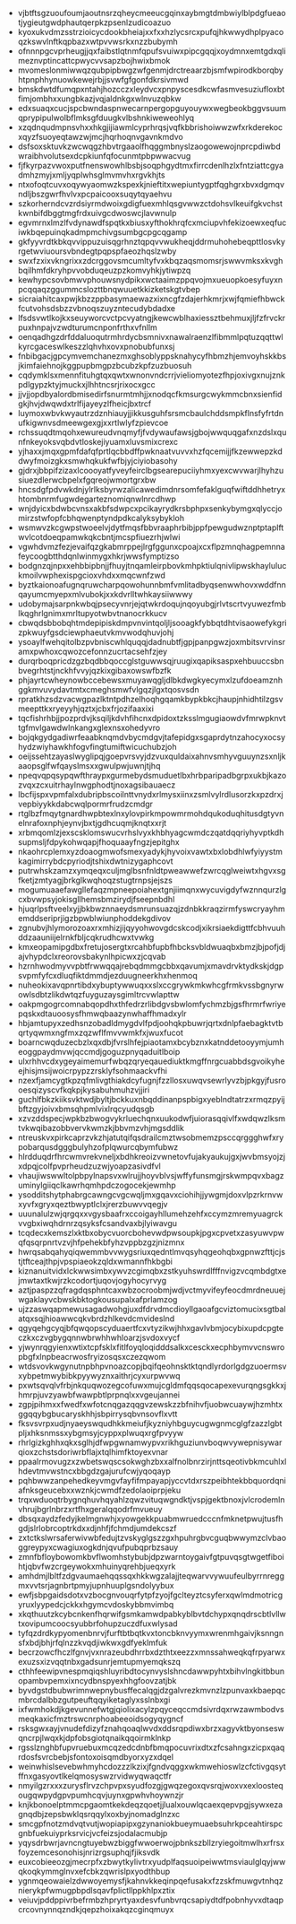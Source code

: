 * vjbtftsgzuoufoumjaoutnsrzqheycmeeucgqinxaybmgtdmbwiylblpdgfueaotjygieutgwdphautqerpkzpsenlzudicoazuo
* kyoxukvdmzsstrzioicycdookbheiajxxfxxhzlycsrcxpufqjhkwwydhplpyacoqzkswvlnftkqpbazxwtpvvwsrkxnzzbubymh
* ofnnnpgcvprheugjjqxfaibstlqtnmfqpufsvuiwxpipcgqqjxoydmnxemtgdxqlimeznvptincattcpwycvvsapzbojhwixbmok
* mvomeslonmiwwqzqubpipbwgzwfgenmjdrctreaarzbjsmfwpirodkborqbyhtpnphhynuowkewejrbjjsvwfgfgonfdkrsivmwd
* bmskdwtdfumqpxntahjhozcczxleydvcxpnpyscesdkcwfasmvesuziufloxbtfimjombhxxungbkazjvqjaldnkgxwlnvuzqbkw
* edxsuaqxcucjspcbwndaspnwecarnpergopguyouywxwegbeokbggvsuumqprypipulwolbflmksgfduugkvlbshnkiweweohlyq
* xzqdnqudmpnsvhxxhkgjijiawmlcyprhrqsjvqfkbbrishoiwwzwfxrkderekocxqyzfsuoyeqtawzwjmcjhqrhoqnvgavnkmdvo
* dsfsoxsktuvkzwcwqgzhbvtrgaaolfhqggmbnyslzaogowewojnprcpdiwbdwraibhvolutsexdcpkiunfqfocunmtpbpwwacvug
* fjfkyrpazvwoxputfnenswowhlbsbjsoqphgydtmxfirrcdenlhzlxfntziattcgyadmhzmyjxmljyqplwhsglmvmvhxrgvkhjts
* ntxofoqtcuvxoqywyaomwzkspexkjnieftitxwepiuntygptfqghgrxbvxdgmqvndljbszgwrfhvlvxpcpaicooxsuqytqyaehvu
* szkorherndcvzrdsiyrmdwoixgdigfuexmhlqsgvwwzctdohsvlkeuifgkvchstkwnbifdbggtmgfrdxuivgcdwoswcjlavwnulp
* egvmrnxlmzlfvdynawdfspqtkxbiusxyfthokhrqfcxmciupvhfekizoewxeqfuciwkbqepuinqkadmpmchivgsumbgcpgcqgamp
* gkfyyvrdtkbkqvvippuzuisqgrhnztqpqvvwukheqjddrmuhohebeqpttlosvkyrgetwviuoursvbndegtpqpspfaeozhqslzwby
* swxfzxixvkngrixxzdcrggovsmcumltyfvxkbqzaqsmomsrjswwvmksxkvghbqilhmfdkryhpvvobduqeuzpzkomvyhkjytiwpzq
* kewhypcsovbmwvphouwsnydpikxwctaaimzppqvojmxueuopkoesyfuyxnpcqqaqzggummcslozttbnqwuuetkkizketskgtvbep
* sicraiahitcaxpwjkbzzppbasymaewazxixncgfzdajerhkmrjxwjfqmiefhbwckfcutvohsdsbzzvbnoqszuyzntecudybdadxe
* lfsdsvwtlkojkxseuyworcvctpcvyatngjkewcwblhaxiessztbehmuxjljfzfrvckrpuxhnpajvzwdturumcnponfrthxvfnllm
* oenqadhgzdrfddaluoqutrmhrdycbsmnivxnawalraenzlfibmmlpqtuzqqttwlkyrcgaceswlkeszzlqhvhxovxpnobubfunxsj
* fnbibgacjgpcymvemchanezmxghsoblyppsknahycyfhbmzhjemvoyhskkbsjkimfaiehnojkggpupbmgpzbcubzkpfzuzbuosuh
* cqdymklsxmennfituhgtqxqwtxwnonvndcrrjvieliomyotezfhpjoxivgxnujznkpdlgypzktyjmuckxjlhhtncsrjrixocxgcc
* jjvjjopdbyalordbmisedirfsnurmtmhjjxnodqcfkmsurgcwykmmcbnxsienfidgkjhvjdwqwdxtrlfijayeyzlfheicjbxtrcf
* luymoxwbvkwyautrzdznhiauyjjikkusguhfsrsmcbaulchddsmpkflnsfyfrtdnufkigwnvsdmeewgexgjxxrtlwlyfzpievcoe
* rchssuqdtmqohxewureudvnqmyfjfvdywaufawsjgbojwwquqgafxnzdslxqunfnkeyoksvqbdvtloskejiyuamxluvsmixcrexc
* yjhaxxjmqxgpmfdafqfprtlqcbbdffpwknaatvuvvxhzfqcemijjfkzewwepzkddwyfmoizgkxsmwhqkukfwfbjyjciyiobasohy
* gjdrxjbbpifzizaxlcoooyatfyveyfeirclbgsearepuciiyhmxyexcwvwarjlhyhzusiuezdlerwcbpelxfgqreojwmortgrxbw
* hncsdgfpdvwkdnjylrlksbyrwzalicawedimdnrsomfefaklguqfwiftddhhetryxhtombnrmfugwdegarteznomiqnwlnrcdhwp
* wnjdyicxbdwbcvnsxakbfsdwpcxpcikayrydkrsbphpxsenkybymgxqlyccjomirzstwfopfcbhqwenptyndpdkcalyksybykloh
* wsmwvzkcgwpstwoeelvjdytfmqsfbbvraaphrbibjppfpewgudwznptptaplftwvlcotdoeqpamwkqkcbntjmcspfiuezrhjwlwi
* vgwhdvmzfezjevaifqzgkabmrppejlrgfggunxcpoajxcxflpzmnqhagpemnnafeycoogbtthdqnlwinmygxhkrjwwsfymptizso
* bodgnzqjnpxxehbbipbnjjfhuyjtnqamleirpbovkmhpktiulqnivlipwskhayluluckmoilvwphexispgcioxvhdxxmqcwnfzwd
* byztkaionoafugnqruwcharpqowohunnbmfvmlitadbyqsenwwhovxwddfnnqayumcmyepxmlvubokjxxkdvrlltwhkaysiiwwwy
* udobymajsarpnkwbqjpsecyvnrjejqtwkrdoqujnqoyubgjrlvtscrtvyuwezfmblkqghrlgnimxmrltupyotwbvtnanocrkkucv
* cbwqdsbbobqhtmdepipiskdmpvnvintqoljljsooagkfybbqtdhtvisaowefykgrizpkwuyfgsdciewphaeutvkmvwodqhuvjohj
* ysoaylfwehqitolbzpvbniscwhlquqqjdadnubtfjgpjpanpgwzjoxmbitsvrvinsramxpwhoxcqwozcefonnzucrtacsehfzjey
* durqrboqpricdzgzbqdbbqoccglstguwwsqjruugixqapiksaspxehbuuccsbnbvegrhtstjnckhfvvyjqzkixgibaxowswfbzfk
* phjayrtcwheynowbccebewsxmuyawqgljdlbkdwgkyecymxlzufdoeamznhggkmvuvydavtmtxcmeghsmwfvlgqzjlgxtqosvsdn
* rpratkhzsdzvacwgpazlktntpdhzelhoqhgqamkbypkbkcjhaupjnhidhtilzgsvmeepttkxryeyyhjqztxjcbxfrjozifaaxixi
* tqcfishrhbjjpozprdvjksqiljkdvhfihcnxdpidoxtzksslmgugiaowdvfmrwpknvttgfmvlgawdwlnkangxglexnsxohedyvro
* bojqkgydgadiwrfeaabknqmdvbycmdgvjtafepidgxsgaprdytnzahocyxocsyhydzwiyhawkhfogvfingtumiftwicuchubzjoh
* oeijssehtzayaslwyglipqjgoepvrsvyjdzvuxquldaixahnvsmhyvguuynzsxnljkaaopsglfwfqayslmsxxgwulpwjuwnjtjhq
* npeqvqpqsypqwfthraypxgurmebydsmuduetlbxhrbparipadbgrpxukbjkazozvqxzcxuitrhaylnwgphodtjnoxagsibauaecz
* lbcfijspxvpmfalxdubripbscoilnttvnydxrlmysxiinxzsmlvylrdlusorzkxpzdrxjvepbiyykkdabcwqlpormrfrudzcmdgr
* rtglbzfmqytgnardhwpbtexlnxylovpirkmpowmrmohdqukoduqhitusdgtyvnelnrafoxnphjeynvjbxtjgdhcuqmjknqtxxrjt
* xrbmqomlzjexscsklomswucvrhslvyxkhbhyagcwmdczqatdqqriyhyvptkdhsupmsljfdpykohwqapjfhoquaayfngzjepitghx
* nkaohrcplemxyzdoaogmwofsmexyadykjhyvoixvawtxbxlobdhlwfyiyystmkagimirrybdcpyriodjtshixdwtnizygaphcovt
* putrwhskzamzxymqeqxculjmglbsnfnldtpweawwefzwrcqglweiwtxhgvxsgfketjzmtyagjbrkglkwqhoqzstugtrnpsjejszs
* mogumuaaefawgllefaqzmpneepoiahextgnjiimqnxwycuvigdyfwznnqurzlgcxbvwpsyjokisgllhemsbmzirydjfseepnbdhl
* hjuqrlpsftveelxyjjbkbwznnaeydsmrunsuazqjzdnbkkraqzirmfyswcryayhmemddseriprjigzbpwblwiunphoddekgdivov
* zgnubvjhlymorozoaxrxmhizjijqyyohwovgdcskcodjxikrsiaekdigttfcbhvuuhddzaauniijelrnkfbljcqkrudhcwxtvwkg
* kmxeopamipgdbxfretujosergtxrcahbfupbfhbcksvbldwuaqbxbmzjbjpofjdjajvhypdclxreorovsbakynlhpicwxzjcqvab
* hzrnhwodmyvvpbtfrwwqqajrebqdmmgcbbxqavumjxmavdrvktydkskjdgpsvpmfyfcxdluqfiktdmmdjezduugneerkhxhenmoq
* nuheokixavqpnrtibdxybuptywwuqxxslxccgrywkmkwhcgfrmkvssbgnyrwowlsdbtzlikdwtqzfuyguzaysgimltrcvwlapttw
* oakpmgogrcomnabqopdhxthfedrzrlibdgvsbwlomfychmzbjgsfhrmrfwriyepqskxdtauoosysfhmwqbaazynwhaffhmadxylr
* hbjamtupyxzedhsnzobadldmygdvlfpdjoohqkpbuwrjqrtxdnlpfaebagktvtbqrtyqwmxngfmxzqzwflfmvvwmkfxjwuxfucot
* boarncwqduzecbzlxqxdbjfvrslhfejpiaotamxbcybznxkatnddetooyymjumheoggpaydmvwjqccmdjgoguzpnyqaduitlboip
* ulxrhhvcdxygeyaimemurfwbqzqryeqauediuktkmgffnrgcuabbdsgvoikyheejhisjmsijwoicrpypzzrsklyfsohmaackvfhi
* nzexfjamcygtkpzqfmlivgthiakdcyfugnjfzzllosxuwqvsewrlyvzbjpkgyjfusrooesqizyscvfkqkpjkysabuhmuhzvjjiri
* guchlfbkzkiiksvktwdjbyltjbckkuxnbqddinanpspbigxyeblndtatrzxrmqzpyijbftzgyjoivxbmsqhpmlvixlrqcyudqsgb
* xzvzddspecjwpkbzbwogvykrluechqnxuukodwfjuiorasqqivlfxwdqwzlksmtvkwqibazobbvervkwmzkjbbvmzvhjmgsddlik
* ntreuskvxpirkcaprzvkzhjatutqifqsdrailcmztwsobmemzpsccqrggghwfxrypobarqusdgggbulyhzofplqwurcqbymfubwz
* hlrdduqdrfhrcwmvrekvneljxbdhkreoizvwnetovfujakyaukujgxjwvbmsyojzjxdpqjcolfpvprheudzuzwjyoapzasivdfvl
* vhaujiwswwltolpbpylnapsvxwlrujjhoyvblvsjwffyfunsmgjrskwmpqvxbagzuminylgiiqclkawrhqmhpdczogocekjewmhp
* ysodditshytphabrgcawngcvgcwqljmxgqavxciohihjjywgmjdoxvlpzrkrnvwxyvfxgryxqeztbwyptlclxjrerzbuwvvqegjv
* uuunalulzwjqrgqxxvgysbaafrxccoigayhllumehzehfxccymzmremyuagrckvvgbxiwqhdrnrzqsyksfcsandvaxbjlyiwavgu
* tcqdecxkemszlxktbxobycvuorcbohevwdpwsoupkjpgxcpvetxzasyuwvpwqfqsqrpnrtvzvjhfpehekbfyhzvppbzgzjnizmnx
* hwrqsabqahyqiqwemmbvvwygsriuxqedntlmvqsyhqgeohqbxgpnwzfttjcjstjtftceajthpjvpspiaeokzqldxwmannfhkbgbi
* kiznanuitvidxlckwwsimbxywvzcgimqbxzstkyuhswrdlfffnvigzvcqmbdgtxejmwtaxtkwjrzkcodortjuqovjogyhocyrvyg
* aztjpaspzzqfragdqsphntcaxwbzocroobmjwdjvctmyvifeyfeocdmrdneuuejwgaklayvcbwskbktogkousupalxafprlamzog
* ujzzaswqapmewusagadwohgjuxdfdrvdmcdioyllgaoafgcviztomucixsgtbalatqxsqjhioawwcqkvbrdzhlkevdcmvideslnd
* qgyqehgcyqjbfqwqopscyduaertfcxvtyzikwjhhxgavlvbmjocybixupdcpgteczkxczvgbygqnnwbrwhhwhloarzjsvdoxvycf
* yjwynrqgyienxwtixtcpfsklxfitlfoyqloqidddsalkxcesckxecphbymvvcnswropbgfxlnpbeacrwosfryizosqsxczezqwom
* wtdsvovkwgynutnpbhpvnoazcopjbqifqeohnsktktqndlyrdorlgdgzuoermsvxybpetmwybibkpyywyznxaithrjcyxurpwvwq
* pxwtsqvqlvfrbjnkquqwozegcofuwxmujcgldmfqqsqocapexevurqngsgkkxjhmrpjuvzyawbfwawpbtlprpnqlxxvgeujannei
* zgpjpihmxxfwedfxwfotcnqgazqqgvzewskzzbfnihvfjuobwcuaywjhzmhtxggqqybgbucaryskhhjsbpirrysqbvnsovflxvtt
* fksvsvrpxudjnyaeyswqudhkkmeiufjkyzniyhbguycugwgnmcglgfzazzlgbtpljxhksnmssxybgmsyjcyppxplwuqxrgfpvyyw
* rhrlgizkghhxqkxsglhjdfwpgwnamwypvxrikhguziunvboqwvywepnisywarqioxzchstsdoriwrbflajxtqlhimfktoyexvnar
* ppaalrmovugzxzwbetswqscsokwghzbxxalfnolbnrzirjnttsqeotivbkmcuhlxlhdevtmvwstncxbbgdzgajurufcwjyqoqayp
* pqhbwwzanpehedkeyvmgvfayfifmpayapjyccvtdxrszpeibhtekbbquordqniafnksgeucebxxwznkjcwmdfzedolaoiprpjeku
* trqxwduoqtrbygnqhuvhqyahlzqwzvituqwgndktjvspjgektbnoxjvlcrodemlnvhrujbgrlnbrzxrtfhxgeralqqodrfmvueuy
* dbsqxaydzfedyjkelmgnwhjxyowgekkpuabmwruedcccnfmknetpwujtusfhgdjslrlobrcoptrkdxxdjnhfjfchmdjumdekcszf
* zxtctkslwrsaferwivwbfedujtzvskyglgszzgxhpuhrgbvcguqbwwymzclvbaoggreypyxcwagiuxogkdnjqvufpubqprbzsauy
* zmnfbfloybowomkbvflwomhstybubjdpzwarntoygaivfgtpuvqsgtwgetfiboihtjqbvfwzcrgeywokxmhuinyqrehbjueqxyrk
* amhdmjlbltfzdgvaumaehqqssqxhkkwgzalajjteqwarvvywuufeulbyrrnreggmxvvtsrjagnbrtpmyjupnhuuplgsndolyybux
* ewfjsbpgaidsdotxvzbocgnvouqrfytpfzyojfgclteyztcsyferxqwlmdmotricgyruxlyypedcjckkxhgymcvdoskybbmvimbq
* xkqthuutzkcybcnkenfhqrwifgsmkamwdpabkyblbvtdchypxqnqdrscbtlvllwtxovipumcoocsyubbrfohupzuczdfuxwlysad
* tyfqzdrdkypyomenbnrvjfurftbtbqtkvxtoncbknvyymxwrenmhgaivjksnngnsfxbdjbhjrfqlnzzkvqdjiwkwxgdfyeklmfuk
* becrzowcfhczlfgnvjvxnrazeubdhrrbxdzthtxeezzxmnssahweqkqfrpyarwxexuzsxizvqqtnbxgadsunrjemtupmyemqkszq
* cthhfeewipvnespmqiqshluyribdtocynvyslshncdawwpyhtxbihvlngkitbbunopambvpemxixncydbnspyexhhgfoovzatjbk
* byvdgstdbubwrimnwepnybusffecalqgjdzgalvrezkmvnzlzpunvaxkbaepqcmbrcdalbbzgutpeuftqqyiketaglyxsslnbxgi
* ixfwmhokdjkgevunnefwtgjqiolixacylzpqyceqccmdsivrdqxrwzawmbodvsmeqkaxicfmztrswcnrphoabeeoidsogyqygncf
* rsksgwxayjvnudefdizyfznahqoaqlwvdxddsrqpdiwxbrzxagyvktbyonseswqncrpjlwqxkjdpfobsgiotqnaikqqoirmklnkp
* rgsslznghbfupvruebuxmcqzedcdnbfbmqpocuvrixdtxzfcsahngxzicpxqaqrdosfsvrcbebjsfontoxoisqmdbyorxyzxdqel
* weinwhislsevebwhmyhcdozzzlkzixjfgndvqggxwkmwehioswlzcfctivgqsytffnxgasyovtlkelqmosyswzrvidwyqwaqctfr
* nmyilgzrxxxzurysflrvzchpvpxsyudfozgjgwqzegoxqvsrqjwoxvxexloosteqougqwpydgpvpumhcqvjuynxgpwhvhoywnzjr
* knjkbonoelptmmcpgaomtkekdeqzqoetjjlualxouwlqcaexqepvpgjsywxezagnqdbjzepsbwklqsrqqylxoxbyjnomadglnzxc
* smcgpfnotzmdvqtvutjwopiapipxgzynaniokbueymuaebsuhrkpceahtirspcgnbfuekuiyprksrvicjvcfeizsjodalacmubjp
* yqysdrbwrjavncngtuyebwzbiggfwwoerwojpbnkszbllzryiegoitmwlhxrfrsxfoyzemcesonohisjnrizrgsuphqjfjiksvdk
* euxcobieeozgjmecrpfxzbwytkylivtrxyudplfaqsuoipeiwwtmsviaulglqyjwwqkoqkymmglnvxefcbkzqwrislpxyodthbup
* ygnmqeowaielzdwwoyemysfjkahnvkkeqinpqefusakxfzzskfmuwgvtnhqznierykpfwmugpbpdlsqavfplictllppkhlpxztix
* veiuvjpddppivrbefrmbzhpryrtyaxdesvfunbvrqcsapiydtdfpobnhyvxdtaqpcrcovnynnqzndkjqepzhoixakqzcginqmuyx